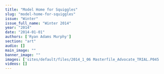 ```yaml
---
title: "Model Home for Squiggles"
slug: "model-home-for-squiggles"
issue: "Winter"
issue_full_name: "Winter 2014"
year: "2014"
date: "2014-01-01"
authors: ['Ryan Adams Murphy']
section: "art"
audio: []
main_image: ""
banner_image: ""
images: ['sites/default/files/2014_1_06 Masterfile_Advocate_TRIAL.P045.png']
videos: []
---
```

